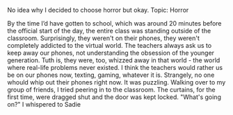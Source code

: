 No idea why I decided to choose horror but okay.
Topic: Horror 

By the time I’d have gotten to school, which was around 20 minutes before the official start of the day,  the entire class was standing outside of the classroom. Surprisingly, they weren't on their phones, they weren't completely addicted to the virtual world. The teachers always ask us to keep away our phones, not understanding the obsession of the younger generation. Tuth is, they were, too, whizzed away in that world - the world where real-life problems never existed. I think the teachers would rather us be on our phones now, texting, gaming, whatever it is. Strangely, no one whould whip out their phones right now. It was puzzling.
Walking over to my group of friends, I tried peering in to the classroom. The curtains, for the first time, were dragged shut and the door was kept locked. "What's going on?" I whispered to Sadie

